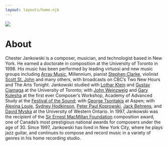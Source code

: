 ```yaml
---
layout: layouts/home.njk
---
```


<img eleventy:ignore src="/img/chester-jankowski-guitar-dock.jpg" />

# About

Chester Jankowski is a composer, musician, and technologist based in New York. He earned a doctorate in composition at the University of Toronto in 1998. His music has been performed by leading virtuosi and new music groups including [Array Music](https://www.arraymusic.ca/), Millennium, pianist [Stephen Clarke](https://www.nytimes.com/2011/01/05/arts/music/05stephen.html?smid=url-share), violinist [Scott St. John](http://www.scottstjohn.com/wp) and many others, with broadcasts on CBC’s Two New Hours and The Arts Tonight. Jankowski studied with [Lothar Klein](https://www.lotharklein.org/) and [Gustav Ciamaga](https://en.wikipedia.org/wiki/Gustav_Ciamaga) at the University of Toronto; with [John Weinzweig](https://en.wikipedia.org/wiki/John_Weinzweig) and [Gary Kulesha](http://kulesha.com/) at the first ever Composer’s Workshop, Academy of Advanced Study at the [Festival of the Sound](https://festivalofthesound.ca/); with [George Tsontakis](https://en.wikipedia.org/wiki/George_Tsontakis) at Aspen; with [Alexina Louie](http://www.alexinalouie.ca/), [Sydney Hodkinson](https://composers.com/composers/sydney-hodkinson), [Peter Paul Koprowski](https://ppkoprowski.com/), [Jack Behrens](https://en.wikipedia.org/wiki/Jack_Behrens), and [David Myska](https://music.uwo.ca/faculty/emeriti/david-myska.html) at the University of Western Ontario. In 1997, Jankowski was the recipient of the [Sir Ernest MacMillan Foundation](https://www.thecanadianencyclopedia.ca/en/article/sir-ernest-macmillan-memorial-foundation-emc) composition award, one of Canada’s most prestigious national awards for composers under the age of 30. Since 1997, Jankowski has lived in New York City, where he plays jazz guitar, and continues to compose and record music in a variety of genres in his home recording studio.
